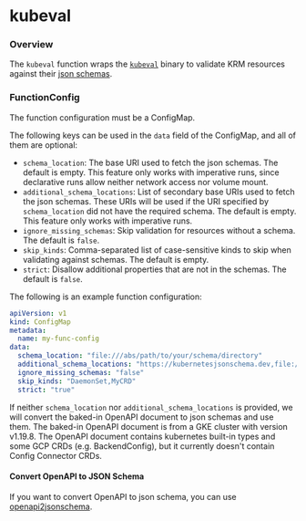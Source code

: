 # kubeval

### Overview

The `kubeval` function wraps the [`kubeval`] binary to validate KRM resources
against their [json schemas].

### FunctionConfig

The function configuration must be a ConfigMap.

The following keys can be used in the `data` field of the ConfigMap, and all of
them are optional:

- `schema_location`: The base URI used to fetch the json schemas. The default is
  empty. This feature only works with imperative runs, since declarative runs
  allow neither network access nor volume mount.
- `additional_schema_locations`: List of secondary base URIs used to fetch the
  json schemas. These URIs will be used if the URI specified
  by `schema_location` did not have the required schema. The default is empty.
  This feature only works with imperative runs.
- `ignore_missing_schemas`: Skip validation for resources without a schema. The
  default is `false`.
- `skip_kinds`: Comma-separated list of case-sensitive kinds to skip when
  validating against schemas. The default is empty.
- `strict`: Disallow additional properties that are not in the schemas. The
  default is `false`.

The following is an example function configuration:

```yaml
apiVersion: v1
kind: ConfigMap
metadata:
  name: my-func-config
data:
  schema_location: "file:///abs/path/to/your/schema/directory"
  additional_schema_locations: "https://kubernetesjsonschema.dev,file:///abs/path/to/your/other/schema/directory"
  ignore_missing_schemas: "false"
  skip_kinds: "DaemonSet,MyCRD"
  strict: "true"
```

If neither `schema_location` nor `additional_schema_locations` is provided, we
will convert the baked-in OpenAPI document to json schemas and use them. The
baked-in OpenAPI document is from a GKE cluster with version v1.19.8. The
OpenAPI document contains kubernetes built-in types and some GCP CRDs (e.g.
BackendConfig), but it currently doesn't contain Config Connector CRDs.

#### Convert OpenAPI to JSON Schema

If you want to convert OpenAPI to json schema, you can use
[openapi2jsonschema](https://github.com/instrumenta/openapi2jsonschema).

[`kubeval`]:https://kubeval.com

[json schemas]:https://json-schema.org
